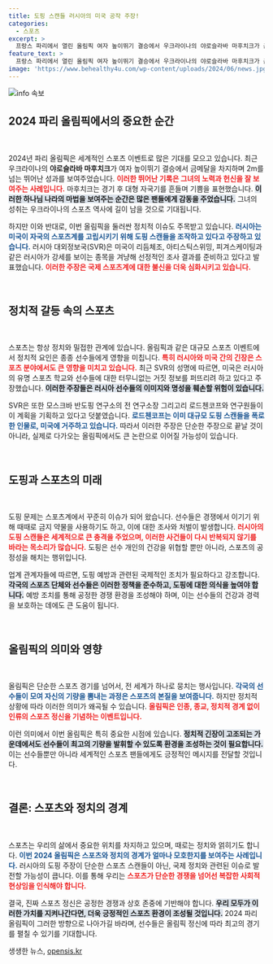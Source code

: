 ```yaml
---
title: 도핑 스캔들 러시아의 미국 공작 주장!
categories:
  - 스포츠
excerpt: >
  프랑스 파리에서 열린 올림픽 여자 높이뛰기 결승에서 우크라이나의 야로슬라바 마후치크가 금메달을 차지한 가운데, 러시아는 미국이 자국 스포츠계를 겨냥한 도핑 스캔들을 조작하고 있다고 주장했습니다. 과연 진실은 무엇일까요?
feature_text: >
  프랑스 파리에서 열린 올림픽 여자 높이뛰기 결승에서 우크라이나의 야로슬라바 마후치크가 금메달을 차지한 가운데, 러시아는 미국이 자국 스포츠계를 겨냥한 도핑 스캔들을 조작하고 있다고 주장했습니다. 과연 진실은 무엇일까요?
image: 'https://www.behealthy4u.com/wp-content/uploads/2024/06/news.jpg'
---
```


<p><img src="https://www.behealthy4u.com/wp-content/uploads/2024/06/news.jpg" alt="info 속보" /></p>

<h2 data-ke-size="size26">2024 파리 올림픽에서의 중요한 순간</h2>

<p data-ke-size="size16">&nbsp;</p>

<p>2024년 파리 올림픽은 세계적인 스포츠 이벤트로 많은 기대를 모으고 있습니다. 최근 우크라이나의 <b>야로슬라바 마후치크</b>가 여자 높이뛰기 결승에서 금메달을 차지하며 2m를 넘는 뛰어난 성과를 보여주었습니다. <b><span style="color: #ee2323;">이러한 뛰어난 기록은 그녀의 노력과 헌신을 잘 보여주는 사례입니다.</span></b> 마후치크는 경기 후 대형 자국기를 흔들며 기쁨을 표현했습니다. <b><span style="background-color: #21538527;">이러한 하나님 나라의 마법을 보여주는 순간은 많은 팬들에게 감동을 주었습니다.</span></b> 그녀의 성취는 우크라이나의 스포츠 역사에 길이 남을 것으로 기대됩니다. </p>

<p>하지만 이와 반대로, 이번 올림픽을 둘러싼 정치적 이슈도 주목받고 있습니다. <b><span style="color: #1a5490;">러시아는 미국이 자국의 스포츠계를 고립시키기 위해 도핑 스캔들을 조작하고 있다고 주장하고 있습니다.</span></b> 러시아 대외정보국(SVR)은 미국이 리듬체조, 아티스틱스위밍, 피겨스케이팅과 같은 러시아가 강세를 보이는 종목을 겨냥해 선정적인 조사 결과를 준비하고 있다고 발표했습니다. <b><span style="color: #ee2323;">이러한 주장은 국제 스포츠계에 대한 불신을 더욱 심화시키고 있습니다.</span></b> </p>

<p data-ke-size="size16">&nbsp;</p>

<h2 data-ke-size="size26">정치적 갈등 속의 스포츠</h2>

<p data-ke-size="size16">&nbsp;</p>

<p>스포츠는 항상 정치와 밀접한 관계에 있습니다. 올림픽과 같은 대규모 스포츠 이벤트에서 정치적 요인은 종종 선수들에게 영향을 미칩니다. <b><span style="color: #ee2323;">특히 러시아와 미국 간의 긴장은 스포츠 분야에서도 큰 영향을 미치고 있습니다.</span></b> 최근 SVR의 성명에 따르면, 미국은 러시아의 유명 스포츠 학교와 선수들에 대한 터무니없는 거짓 정보를 퍼뜨리려 하고 있다고 주장했습니다. <b><span style="background-color: #21538527;">이러한 주장들은 러시아 선수들의 이미지와 명성을 훼손할 위험이 있습니다.</span></b> </p>

<p>SVR은 또한 모스크바 반도핑 연구소의 전 연구소장 그리고리 로드첸코프와 연구원들이 이 계획을 기획하고 있다고 덧붙였습니다. <b><span style="color: #1a5490;">로드첸코프는 이미 대규모 도핑 스캔들을 폭로한 인물로, 미국에 거주하고 있습니다.</span></b> 따라서 이러한 주장은 단순한 주장으로 끝날 것이 아니라, 실제로 다가오는 올림픽에서도 큰 논란으로 이어질 가능성이 있습니다.</p>

<p data-ke-size="size16">&nbsp;</p>

<h2 data-ke-size="size26">도핑과 스포츠의 미래</h2>

<p data-ke-size="size16">&nbsp;</p>

<p>도핑 문제는 스포츠계에서 꾸준히 이슈가 되어 왔습니다. 선수들은 경쟁에서 이기기 위해 때때로 금지 약물을 사용하기도 하고, 이에 대한 조사와 처벌이 발생합니다. <b><span style="color: #ee2323;">러시아의 도핑 스캔들은 세계적으로 큰 충격을 주었으며, 이러한 사건들이 다시 반복되지 않기를 바라는 목소리가 많습니다.</span></b> 도핑은 선수 개인의 건강을 위협할 뿐만 아니라, 스포츠의 공정성을 해치는 행위입니다. </p>

<p>업계 관계자들에 따르면, 도핑 예방과 관련된 국제적인 조치가 필요하다고 강조합니다. <b><span style="background-color: #21538527;">각국의 스포츠 단체와 선수들은 이러한 정책을 준수하고, 도핑에 대한 의식을 높여야 합니다.</span></b> 예방 조치를 통해 공정한 경쟁 환경을 조성해야 하며, 이는 선수들의 건강과 경력을 보호하는 데에도 큰 도움이 됩니다. </p>

<p data-ke-size="size16">&nbsp;</p>

<h2 data-ke-size="size26">올림픽의 의미와 영향</h2>

<p data-ke-size="size16">&nbsp;</p>

<p>올림픽은 단순한 스포츠 경기를 넘어서, 전 세계가 하나로 뭉치는 행사입니다. <b><span style="color: #1a5490;">각국의 선수들이 모여 자신의 기량을 뽐내는 과정은 스포츠의 본질을 보여줍니다.</span></b> 하지만 정치적 상황에 따라 이러한 의미가 왜곡될 수 있습니다. <b><span style="color: #ee2323;">올림픽은 인종, 종교, 정치적 경계 없이 인류의 스포츠 정신을 기념하는 이벤트입니다.</span></b> </p>

<p>이런 의미에서 이번 올림픽은 특히 중요한 시점에 있습니다. <b><span style="background-color: #21538527;">정치적 긴장이 고조되는 가운데에서도 선수들이 최고의 기량을 발휘할 수 있도록 환경을 조성하는 것이 필요합니다.</span></b> 이는 선수들뿐만 아니라 세계적인 스포츠 팬들에게도 긍정적인 메시지를 전달할 것입니다.</p>

<p data-ke-size="size16">&nbsp;</p>

<h2 data-ke-size="size26">결론: 스포츠와 정치의 경계</h2>

<p data-ke-size="size16">&nbsp;</p>

<p>스포츠는 우리의 삶에서 중요한 위치를 차지하고 있으며, 때로는 정치와 얽히기도 합니다. <b><span style="color: #1a5490;">이번 2024 올림픽은 스포츠와 정치의 경계가 얼마나 모호한지를 보여주는 사례입니다.</span></b> 러시아의 도핑 주장이 단순한 스포츠 스캔들이 아닌, 국제 정치와 관련된 이슈로 발전할 가능성이 큽니다. 이를 통해 우리는 <b><span style="color: #ee2323;">스포츠가 단순한 경쟁을 넘어선 복잡한 사회적 현상임을 인식해야 합니다.</span></b> </p>

<p>결국, 진짜 스포츠 정신은 공정한 경쟁과 상호 존중에 기반해야 합니다. <b><span style="background-color: #21538527;">우리 모두가 이러한 가치를 지켜나간다면, 더욱 긍정적인 스포츠 환경이 조성될 것입니다.</span></b> 2024 파리 올림픽이 그러한 방향으로 나아가길 바라며, 선수들은 올림픽 정신에 따라 최고의 경기를 펼칠 수 있기를 기대합니다.</p>
생생한 뉴스, <a href="https://opensis.kr" rel="dofollow">opensis.kr</a>


